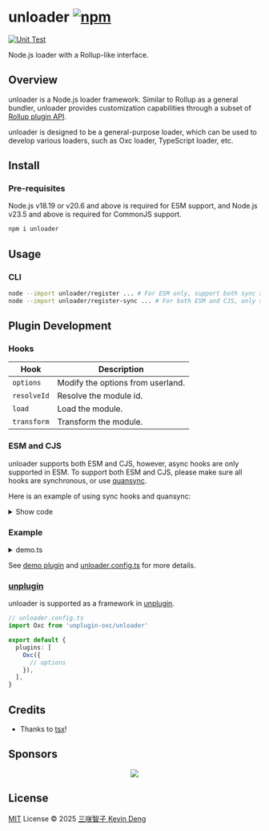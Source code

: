 # unloader [![npm](https://img.shields.io/npm/v/unloader.svg)](https://npmjs.com/package/unloader)

[![Unit Test](https://github.com/sxzz/unloader/actions/workflows/unit-test.yml/badge.svg)](https://github.com/sxzz/unloader/actions/workflows/unit-test.yml)

Node.js loader with a Rollup-like interface.

## Overview

unloader is a Node.js loader framework. Similar to Rollup as a general bundler,
unloader provides customization capabilities through a subset of
[Rollup plugin API](https://rollupjs.org/plugin-development/#plugins-overview).

unloader is designed to be a general-purpose loader, which can be used to
develop various loaders, such as Oxc loader, TypeScript loader, etc.

## Install

### Pre-requisites

Node.js v18.19 or v20.6 and above is required for ESM support, and Node.js v23.5
and above is required for CommonJS support.

```bash
npm i unloader
```

## Usage

### CLI

```bash
node --import unloader/register ... # For ESM only, support both sync and async hooks
node --import unloader/register-sync ... # For both ESM and CJS, only support sync hooks
```

## Plugin Development

### Hooks

| Hook        | Description                       |
| ----------- | --------------------------------- |
| `options`   | Modify the options from userland. |
| `resolveId` | Resolve the module id.            |
| `load`      | Load the module.                  |
| `transform` | Transform the module.             |

### ESM and CJS

unloader supports both ESM and CJS, however, async hooks are only supported in
ESM. To support both ESM and CJS, please make sure all hooks are synchronous, or
use [quansync](https://github.com/quansync-dev/quansync).

Here is an example of using sync hooks and quansync:

<details>

<summary>Show code</summary>

```ts
import { readFileSync } from 'node:fs'
import { readFile } from '@quansync/fs'
import { quansync } from 'quansync'
import type { Plugin } from 'unloader'

// sync usage
const pluginSync: Plugin<true> = {
  name: 'my-plugin',
  resolveId(source, importer, options) {
    const result = this.resolve(`${source}.js`, importer, options)
    if (result) {
      console.log(result)
      return result
    }
  },
  load(id) {
    const contents = readFileSync(id, 'utf8')
    console.log(contents)
    return contents
  },
}

// quansync usage
const pluginQuansync: Plugin = {
  name: 'my-plugin',
  resolveId: quansync(function* (source, importer, options) {
    const result = yield this.resolve(`${source}.js`, importer, options)
    if (result) {
      console.log(result)
      return result
    }
  }),
  load: quansync(function* (id) {
    const contents = yield readFile(id, 'utf8')
    console.log(contents)
    return contents
  }),
}
```

</details>

### Example

<details>

<summary>demo.ts</summary>

```ts
let context: PluginContext

export function demoPlugin(): Plugin {
  return {
    name: 'demo-plugin',
    options(config) {
      config.sourcemap = true
    },
    buildStart(_context) {
      context = _context
      context.log('hello world')
    },
    async resolveId(source, importer, options) {
      if (source.startsWith('node:')) return

      // Feature: virtual module
      if (source === 'virtual-mod') {
        return '/virtual-mod'
      }

      // Feature: try resolve with different extensions
      const result = await this.resolve(`${source}.js`, importer, options)
      if (result) return result
    },

    load(id) {
      if (id === '/virtual-mod') {
        return { code: 'export const count = 42' }
      }
    },
    transform(code, id) {
      if (typeof code === 'string') {
        // Feature: source map
        const s = new MagicString(code)
        s.prepend('// header\n')
        const map = s.generateMap({
          file: id,
          hires: 'boundary',
          includeContent: true,
        })
        return {
          code: s.toString(),
          map,
        }
      }
    },
  }
}
```

</details>

See [demo plugin](./playground/demo.ts) and [unloader.config.ts](./unloader.config.ts) for more details.

### [unplugin](https://unplugin.unjs.io/)

unloader is supported as a framework in [unplugin](https://unplugin.unjs.io/).

```ts
// unloader.config.ts
import Oxc from 'unplugin-oxc/unloader'

export default {
  plugins: [
    Oxc({
      // options
    }),
  ],
}
```

## Credits

- Thanks to [tsx](https://github.com/privatenumber/tsx)!

## Sponsors

<p align="center">
  <a href="https://cdn.jsdelivr.net/gh/sxzz/sponsors/sponsors.svg">
    <img src='https://cdn.jsdelivr.net/gh/sxzz/sponsors/sponsors.svg'/>
  </a>
</p>

## License

[MIT](./LICENSE) License © 2025 [三咲智子 Kevin Deng](https://github.com/sxzz)
